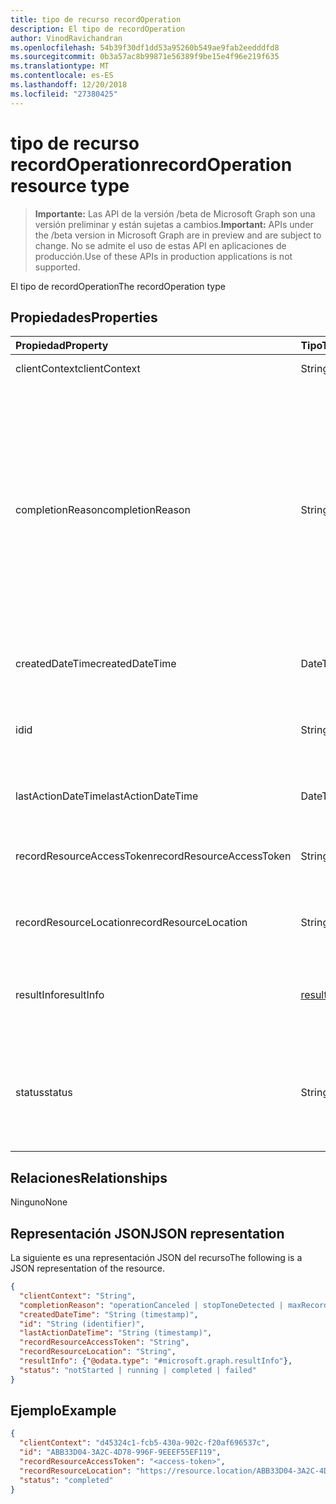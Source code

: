 ```yaml
---
title: tipo de recurso recordOperation
description: El tipo de recordOperation
author: VinodRavichandran
ms.openlocfilehash: 54b39f30df1dd53a95260b549ae9fab2eedddfd8
ms.sourcegitcommit: 0b3a57ac8b99871e56389f9be15e4f96e219f635
ms.translationtype: MT
ms.contentlocale: es-ES
ms.lasthandoff: 12/20/2018
ms.locfileid: "27380425"
---
```

# <a name="recordoperation-resource-type"></a><span data-ttu-id="a8ff7-103">tipo de recurso recordOperation</span><span class="sxs-lookup"><span data-stu-id="a8ff7-103">recordOperation resource type</span></span>

> <span data-ttu-id="a8ff7-104">**Importante:** Las API de la versión /beta de Microsoft Graph son una versión preliminar y están sujetas a cambios.</span><span class="sxs-lookup"><span data-stu-id="a8ff7-104">**Important:** APIs under the /beta version in Microsoft Graph are in preview and are subject to change.</span></span> <span data-ttu-id="a8ff7-105">No se admite el uso de estas API en aplicaciones de producción.</span><span class="sxs-lookup"><span data-stu-id="a8ff7-105">Use of these APIs in production applications is not supported.</span></span>

<span data-ttu-id="a8ff7-106">El tipo de recordOperation</span><span class="sxs-lookup"><span data-stu-id="a8ff7-106">The recordOperation type</span></span>

## <a name="properties"></a><span data-ttu-id="a8ff7-107">Propiedades</span><span class="sxs-lookup"><span data-stu-id="a8ff7-107">Properties</span></span>

| <span data-ttu-id="a8ff7-108">Propiedad</span><span class="sxs-lookup"><span data-stu-id="a8ff7-108">Property</span></span>                       | <span data-ttu-id="a8ff7-109">Tipo</span><span class="sxs-lookup"><span data-stu-id="a8ff7-109">Type</span></span>                        | <span data-ttu-id="a8ff7-110">Descripción</span><span class="sxs-lookup"><span data-stu-id="a8ff7-110">Description</span></span>                                                                                                                                       |
| :----------------------------- | :---------------------------| :-------------------------------------------------------------------------------------------------------------------------------------------------|
| <span data-ttu-id="a8ff7-111">clientContext</span><span class="sxs-lookup"><span data-stu-id="a8ff7-111">clientContext</span></span>                  | <span data-ttu-id="a8ff7-112">String</span><span class="sxs-lookup"><span data-stu-id="a8ff7-112">String</span></span>                      | <span data-ttu-id="a8ff7-113">El contexto de cliente.</span><span class="sxs-lookup"><span data-stu-id="a8ff7-113">The client context.</span></span>                                                                                                                               |
| <span data-ttu-id="a8ff7-114">completionReason</span><span class="sxs-lookup"><span data-stu-id="a8ff7-114">completionReason</span></span>               | <span data-ttu-id="a8ff7-115">String</span><span class="sxs-lookup"><span data-stu-id="a8ff7-115">String</span></span>                      | <span data-ttu-id="a8ff7-116">Los valores posibles son: `operationCanceled`, `stopToneDetected`, `maxRecordDurationReached`, `initialSilenceTimeout`, `maxSilenceTimeout`, `playPromptFailed`, `playBeepFailed`, `mediaReceiveTimeout`, `unspecifiedError` y `none`.</span><span class="sxs-lookup"><span data-stu-id="a8ff7-116">Possible values are: `operationCanceled`, `stopToneDetected`, `maxRecordDurationReached`, `initialSilenceTimeout`, `maxSilenceTimeout`, `playPromptFailed`, `playBeepFailed`, `mediaReceiveTimeout`, `unspecifiedError`, `none`.</span></span> |
| <span data-ttu-id="a8ff7-117">createdDateTime</span><span class="sxs-lookup"><span data-stu-id="a8ff7-117">createdDateTime</span></span>                | <span data-ttu-id="a8ff7-118">DateTimeOffset</span><span class="sxs-lookup"><span data-stu-id="a8ff7-118">DateTimeOffset</span></span>              | <span data-ttu-id="a8ff7-119">La hora de creación de la grabación.</span><span class="sxs-lookup"><span data-stu-id="a8ff7-119">The time when the recording was created.</span></span>                                                                                                          |
| <span data-ttu-id="a8ff7-120">id</span><span class="sxs-lookup"><span data-stu-id="a8ff7-120">id</span></span>                             | <span data-ttu-id="a8ff7-121">String</span><span class="sxs-lookup"><span data-stu-id="a8ff7-121">String</span></span>                      | <span data-ttu-id="a8ff7-122">Identificador de la operación de servidor. Es de sólo lectura.</span><span class="sxs-lookup"><span data-stu-id="a8ff7-122">The server operation id. Read-only.</span></span> <span data-ttu-id="a8ff7-123">Servidor que se generó.</span><span class="sxs-lookup"><span data-stu-id="a8ff7-123">Server generated.</span></span>                                                                                             |
| <span data-ttu-id="a8ff7-124">lastActionDateTime</span><span class="sxs-lookup"><span data-stu-id="a8ff7-124">lastActionDateTime</span></span>             | <span data-ttu-id="a8ff7-125">DateTimeOffset</span><span class="sxs-lookup"><span data-stu-id="a8ff7-125">DateTimeOffset</span></span>              | <span data-ttu-id="a8ff7-126">Hora de la última acción de la operación.</span><span class="sxs-lookup"><span data-stu-id="a8ff7-126">The time of the last action of the operation.</span></span>                                                                                                     |
| <span data-ttu-id="a8ff7-127">recordResourceAccessToken</span><span class="sxs-lookup"><span data-stu-id="a8ff7-127">recordResourceAccessToken</span></span>      | <span data-ttu-id="a8ff7-128">String</span><span class="sxs-lookup"><span data-stu-id="a8ff7-128">String</span></span>                      | <span data-ttu-id="a8ff7-129">El token de acceso necesario para recuperar la grabación.</span><span class="sxs-lookup"><span data-stu-id="a8ff7-129">The access token required to retrieve the recording.</span></span>                                                                                              |
| <span data-ttu-id="a8ff7-130">recordResourceLocation</span><span class="sxs-lookup"><span data-stu-id="a8ff7-130">recordResourceLocation</span></span>         | <span data-ttu-id="a8ff7-131">String</span><span class="sxs-lookup"><span data-stu-id="a8ff7-131">String</span></span>                      | <span data-ttu-id="a8ff7-132">La ubicación donde se encuentra la grabación.</span><span class="sxs-lookup"><span data-stu-id="a8ff7-132">The location where the recording is located.</span></span>                                                                                                      |
| <span data-ttu-id="a8ff7-133">resultInfo</span><span class="sxs-lookup"><span data-stu-id="a8ff7-133">resultInfo</span></span>                     | [<span data-ttu-id="a8ff7-134">resultInfo</span><span class="sxs-lookup"><span data-stu-id="a8ff7-134">resultInfo</span></span>](resultinfo.md) | <span data-ttu-id="a8ff7-135">La información del resultado.</span><span class="sxs-lookup"><span data-stu-id="a8ff7-135">The result information.</span></span>  <span data-ttu-id="a8ff7-136">Solo lectura.</span><span class="sxs-lookup"><span data-stu-id="a8ff7-136">Read-only.</span></span> <span data-ttu-id="a8ff7-137">Servidor que se generó.</span><span class="sxs-lookup"><span data-stu-id="a8ff7-137">Server generated.</span></span>                                                                                             |
| <span data-ttu-id="a8ff7-138">status</span><span class="sxs-lookup"><span data-stu-id="a8ff7-138">status</span></span>                         | <span data-ttu-id="a8ff7-139">String</span><span class="sxs-lookup"><span data-stu-id="a8ff7-139">String</span></span>                      | <span data-ttu-id="a8ff7-140">Los valores posibles son: `notStarted`, `running`, `completed` y `failed`.</span><span class="sxs-lookup"><span data-stu-id="a8ff7-140">Possible values are: `notStarted`, `running`, `completed`, `failed`.</span></span> <span data-ttu-id="a8ff7-141">Solo lectura.</span><span class="sxs-lookup"><span data-stu-id="a8ff7-141">Read-only.</span></span> <span data-ttu-id="a8ff7-142">Servidor que se generó.</span><span class="sxs-lookup"><span data-stu-id="a8ff7-142">Server generated.</span></span>                                                 |

## <a name="relationships"></a><span data-ttu-id="a8ff7-143">Relaciones</span><span class="sxs-lookup"><span data-stu-id="a8ff7-143">Relationships</span></span>
<span data-ttu-id="a8ff7-144">Ninguno</span><span class="sxs-lookup"><span data-stu-id="a8ff7-144">None</span></span>

## <a name="json-representation"></a><span data-ttu-id="a8ff7-145">Representación JSON</span><span class="sxs-lookup"><span data-stu-id="a8ff7-145">JSON representation</span></span>

<span data-ttu-id="a8ff7-146">La siguiente es una representación JSON del recurso</span><span class="sxs-lookup"><span data-stu-id="a8ff7-146">The following is a JSON representation of the resource.</span></span>

<!-- {
  "blockType": "resource",
  "optionalProperties": [

  ],
  "@odata.type": "microsoft.graph.recordOperation"
}-->
```json
{
  "clientContext": "String",
  "completionReason": "operationCanceled | stopToneDetected | maxRecordDurationReached | initialSilenceTimeout | maxSilenceTimeout | playPromptFailed | playBeepFailed | mediaReceiveTimeout | unspecifiedError | none",
  "createdDateTime": "String (timestamp)",
  "id": "String (identifier)",
  "lastActionDateTime": "String (timestamp)",
  "recordResourceAccessToken": "String",
  "recordResourceLocation": "String",
  "resultInfo": {"@odata.type": "#microsoft.graph.resultInfo"},
  "status": "notStarted | running | completed | failed"
}
```

## <a name="example"></a><span data-ttu-id="a8ff7-147">Ejemplo</span><span class="sxs-lookup"><span data-stu-id="a8ff7-147">Example</span></span>

<!-- {
  "blockType": "example",
  "@odata.type": "microsoft.graph.recordOperation",
  "truncated": true
}-->
```json
{
  "clientContext": "d45324c1-fcb5-430a-902c-f20af696537c",
  "id": "ABB33D04-3A2C-4D78-996F-9EEEF55EF119",
  "recordResourceAccessToken": "<access-token>",
  "recordResourceLocation": "https://resource.location/ABB33D04-3A2C-4D78-996F-9EEEF55EF119",
  "status": "completed"
}
```

<!-- uuid: 8fcb5dbc-d5aa-4681-8e31-b001d5168d79
2015-10-25 14:57:30 UTC -->
<!-- {
  "type": "#page.annotation",
  "description": "recordOperation resource",
  "keywords": "",
  "section": "documentation",
  "tocPath": ""
}-->
